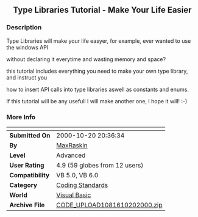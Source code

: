 ﻿<div align="center">

## Type Libraries Tutorial \- Make Your Life Easier


</div>

### Description

Type Libraries will make your life easyer, for example, ever wanted to use the windows API

without declaring it everytime and wasting memory and space?

this tutorial includes everything you need to make your own type library, and instruct you

how to insert API calls into type libraries aswell as constants and enums.

If this tutorial will be any usefull I will make another one, I hope it will! :-)
 
### More Info
 


<span>             |<span>
---                |---
**Submitted On**   |2000-10-20 20:36:34
**By**             |[MaxRaskin](https://github.com/Planet-Source-Code/PSCIndex/blob/master/ByAuthor/maxraskin.md)
**Level**          |Advanced
**User Rating**    |4.9 (59 globes from 12 users)
**Compatibility**  |VB 5\.0, VB 6\.0
**Category**       |[Coding Standards](https://github.com/Planet-Source-Code/PSCIndex/blob/master/ByCategory/coding-standards__1-43.md)
**World**          |[Visual Basic](https://github.com/Planet-Source-Code/PSCIndex/blob/master/ByWorld/visual-basic.md)
**Archive File**   |[CODE\_UPLOAD1081610202000\.zip](https://github.com/Planet-Source-Code/maxraskin-type-libraries-tutorial-make-your-life-easier__1-12180/archive/master.zip)








